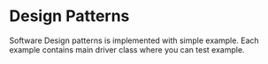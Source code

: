 # Design Patterns
Software Design patterns is implemented with simple example. Each example contains main driver class where you can test
example.

